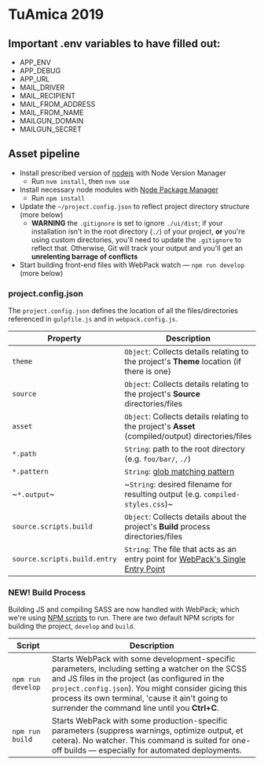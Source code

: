 # TuAmica 2019

## Important .env variables to have filled out:

* APP_ENV
* APP_DEBUG
* APP_URL
* MAIL_DRIVER
* MAIL_RECIPIENT
* MAIL_FROM_ADDRESS
* MAIL_FROM_NAME
* MAILGUN_DOMAIN
* MAILGUN_SECRET

## Asset pipeline
* Install prescribed  version of [nodejs](https://nodejs.org) with Node Version Manager
  * Run `nvm install`, then `nvm use`
* Install necessary node modules with [Node Package Manager](https://www.npmjs.com/)
  * Run `npm install`
* Update the `~/project.config.json` to reflect project directory structure (more below)
  * __WARNING__ the `.gitignore` is set to ignore `./ui/dist`; if your installation isn't in the root directory (`./`) of your project, __or__ you're using custom directories, you'll need to update the `.gitignore` to reflect that. Otherwise, Git will track your output and you'll get an __unrelenting barrage of conflicts__
* Start building front-end files with WebPack watch &mdash; `npm run develop` (more below)

### project.config.json
The `project.config.json` defines the location of all the files/directories referenced in `gulpfile.js` and in `webpack.config.js`.

| Property  | Description   |
| --- | --- |
| `theme` | `Object`: Collects details relating to the project's __Theme__ location (if there is one) |
| `source` | `Object`: Collects details relating to the project's __Source__ directories/files |
| `asset` | `Object`: Collects details relating to the project's __Asset__ (compiled/output) directories/files |
| `*.path` | `String`: path to the root directory (e.g. `foo/bar/`, `./`) |
| `*.pattern` | `String`: [glob matching pattern](https://stackoverflow.com/a/26506124/5796134) |
| ~`*.output`~ | ~`String`: desired filename for resulting output (e.g. `compiled-styles.css`)~ |
| `source.scripts.build` | `Object`: Collects details about the project's __Build__ process directories/files |
| `source.scripts.build.entry` | `String`: The file that acts as an entry point for [WebPack's Single Entry Point](https://webpack.js.org/concepts/entry-points/#single-entry-shorthand-syntax) |

### __NEW!__ Build Process
Building JS and compiling SASS are now handled with WebPack; which we're using [NPM scripts](https://docs.npmjs.com/misc/scripts) to run. There are two default NPM scripts for building the project, `develop` and `build`.

| Script | Description |
| --- | --- |
| `npm run develop` | Starts WebPack with some development-specific parameters, including setting a watcher on the SCSS and JS files in the project (as configured in the `project.config.json`). You might consider gicing this process its own terminal, 'cause it ain't going to surrender the command line until you __Ctrl+C__. |
| `npm run build` | Starts WebPack with some production-specific parameters (suppress warnings, optimize output, et cetera). No watcher. This command is suited for one-off builds &mdash; especially for automated deployments. |
